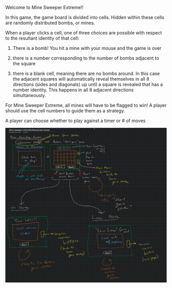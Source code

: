 Welcome to Mine Sweeper Extreme!!

In this game, the game board is divided into cells. Hidden within these cells are randomly distributed bombs, or mines. 

When a player clicks a cell, one of three choices are possible with respect to the resultant identity of that cell:

1) There is a bomb! You hit a mine with your mouse and the game is over

2) there is a number corresponding to the number of bombs adjacent to the square

3) there is a blank cell, meaning there are no bombs around. In this case the adjacent squares will automatically reveal themselves in all 8 directions (sides and diagonals) up until a square is revealed that has a number identity. This happens in all 8 adjacent directions simultaneously.

For Mine Sweeper Extreme, all mines will have to be flagged to win! A player should use the cell numbers to guide them as a strategy.

A player can choose whether to play against a timer or # of moves


![wireframe text](./images/wireframe_main1.png)






